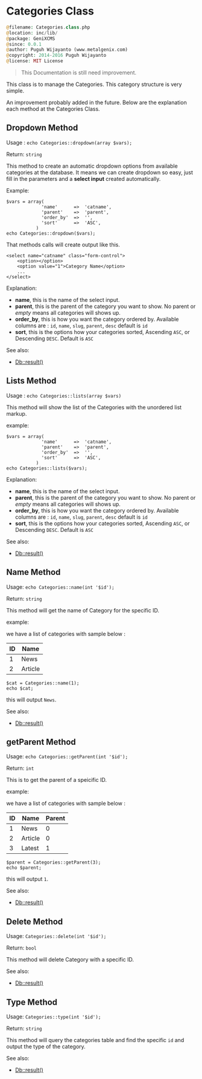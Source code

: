 # Categories Class

```php
@filename: Categories.class.php
@location: inc/lib/
@package: GeniXCMS
@since: 0.0.1
@author: Puguh Wijayanto (www.metalgenix.com)
@copyright: 2014-2016 Puguh Wijayanto
@license: MIT License
```

> This Documentation is still need improvement.

This class is to manage the Categories. This category structure is very simple. 

An improvement probably added in the future. Below are the explanation each method at the Categories Class.


## Dropdown Method

Usage : `echo Categories::dropdown(array $vars);`

Return: `string`

This method to create an automatic dropdown options from available categories at the database. It means we can create dropdown so easy, just fill in the parameters and a **select input** created automatically.

Example:

```
$vars = array(
             'name'      =>  'catname',
             'parent'    =>  'parent',
             'order_by'  =>  '',
             'sort'      =>  'ASC',
           )
echo Categories::dropdown($vars);
```

That methods calls will create output like this.

```
<select name="catname" class="form-control">
	<option></option>
	<option value="1">Category Name</option>
	...
</select>

```

Explanation:

- **name**, this is the name  of the select input.
- **parent**, this is the parent of the category you want to show. No parent or *empty* means all categories will shows up. 
- **order_by**, this is how you want the category ordered by. Available columns are : `id`, `name`, `slug`, `parent`, `desc` default is `id`
- **sort**, this is the options how your categories sorted, Ascending `ASC`, or Descending `DESC`. Default is `ASC`


See also:

- [Db::result()](db.class.md)

  

## Lists Method
Usage : `echo Categories::lists(array $vars)`

This method will show the list of the Categories with the unordered list markup. 

example: 

```
$vars = array(
             'name'      =>  'catname',
             'parent'    =>  'parent',
             'order_by'  =>  '',
             'sort'      =>  'ASC',
           )
echo Categories::lists($vars);
```

Explanation:

- **name**, this is the name  of the select input.
- **parent**, this is the parent of the category you want to show. No parent or *empty* means all categories will shows up. 
- **order_by**, this is how you want the category ordered by. Available columns are : `id`, `name`, `slug`, `parent`, `desc` default is `id`
- **sort**, this is the options how your categories sorted, Ascending `ASC`, or Descending `DESC`. Default is `ASC`

See also:

- [Db::result()](db.class.md)


## Name Method

Usage: `echo Categories::name(int '$id');`

Return: `string`

This method will get the name of Category for the specific ID.

example:

we have a list of categories with sample below :



| ID  | Name     |
|-----|----------|
| 1   | News     |
| 2   | Article  |


```
$cat = Categories::name(1);
echo $cat;
```

this will output `News`.



See also:

- [Db::result()](db.class.md)
  

## getParent Method

Usage: `echo Categories::getParent(int '$id');`

Return: `int`

This is to get the parent of a speicific ID.

example:

we have a list of categories with sample below :



| ID | Name  | Parent |
|----|-------|--------|
| 1 | News  | 0
| 2 | Article  | 0
| 3 | Latest  | 1


```
$parent = Categories::getParent(3);
echo $parent;
```

this will output `1`.

See also:

- [Db::result()](db.class.md)



## Delete Method

Usage: `Categories::delete(int '$id');`

Return: `bool`

This method will delete Category with a specific ID.

See also:

- [Db::result()](db.class.md)


## Type Method 

Usage: `Categories::type(int '$id');`

Return: `string`

This method will query the categories table and find the specific `id` and output the type of the category.


See also:

- [Db::result()](db.class.md)